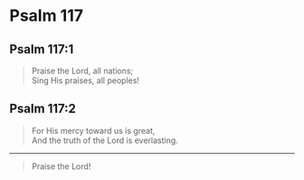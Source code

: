 # Psalm 117

## Psalm 117:1

> Praise the Lord, all nations;  
> Sing His praises, all peoples!

## Psalm 117:2

> For His mercy toward us is great,  
> And the truth of the Lord is everlasting.

---

> Praise the Lord!

